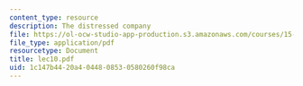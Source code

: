 ```yaml
---
content_type: resource
description: The distressed company
file: https://ol-ocw-studio-app-production.s3.amazonaws.com/courses/15-649-the-law-of-mergers-and-acquisitions-spring-2003/1c147b4420a4044808530580260f98ca_lec10.pdf
file_type: application/pdf
resourcetype: Document
title: lec10.pdf
uid: 1c147b44-20a4-0448-0853-0580260f98ca
---
```

